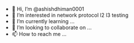 - 👋 Hi, I’m @ashishdhiman0001
- 👀 I’m interested in network protocol l2 l3 testing
- 🌱 I’m currently learning ...
- 💞️ I’m looking to collaborate on ...
- 📫 How to reach me ...

<!---
ashishdhiman0001/ashishdhiman0001 is a ✨ special ✨ repository because its `README.md` (this file) appears on your GitHub profile.
You can click the Preview link to take a look at your changes.
--->
